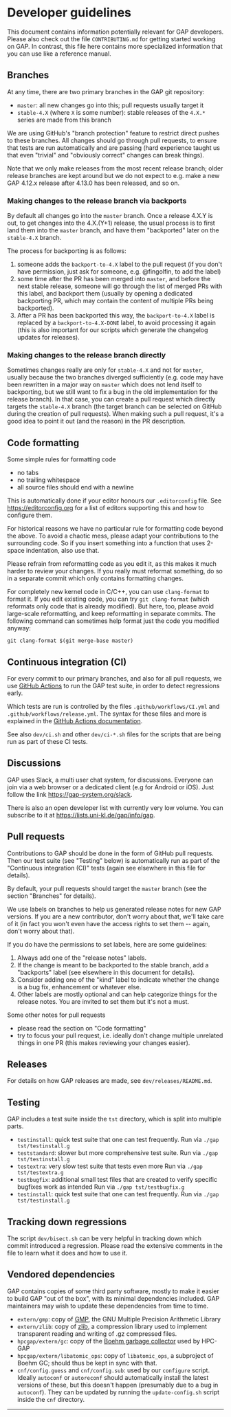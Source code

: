 # Developer guidelines

This document contains information potentially relevant for GAP developers.
Please also check out the file `CONTRIBUTING.md` for getting started working
on GAP. In contrast, this file here contains more specialized information that
you can use like a reference manual.


## Branches

At any time, there are two primary branches in the GAP git repository:

- `master`: all new changes go into this; pull requests usually target it
- `stable-4.X` (where `X` is some number): stable releases of the
  `4.X.*` series are made from this branch

We are using GitHub's "branch protection" feature to restrict direct pushes
to these branches. All changes should go through pull requests, to ensure
that tests are run automatically and are passing (hard experience taught us
that even "trivial" and "obviously correct" changes can break things).

Note that we only make releases from the most recent release branch; older
release branches are kept around but we do not expect to e.g. make a new
GAP 4.12.x release after 4.13.0 has been released, and so on.


### Making changes to the release branch via backports

By default all changes go into the `master` branch. Once a release 4.X.Y
is out, to get changes into the 4.X.(Y+1) release, the usual process is
to first land them into the `master` branch, and have them "backported"
later on the `stable-4.X` branch.

The process for backporting is as follows:
1. someone adds the `backport-to-4.X` label to the pull request (if you
   don't have permission, just ask for someone, e.g. @fingolfin, to add
   the label)
2. some time after the PR has been merged into `master`, and before the
   next stable release, someone will go through the list of merged PRs
   with this label, and backport them (usually by opening a dedicated
   backporting PR, which may contain the content of multiple PRs being
   backported).
3. After a PR has been backported this way, the `backport-to-4.X` label
   is replaced by a `backport-to-4.X-DONE` label, to avoid
   processing it again (this is also important for our scripts which generate
   the changelog updates for releases).


### Making changes to the release branch directly

Sometimes changes really are only for `stable-4.X` and not for `master`,
usually because the two branches diverged sufficiently (e.g. code may have
been rewritten in a major way on `master` which does not lend itself to
backporting, but we still want to fix a bug in the old implementation for
the release branch). In that case, you can create a pull request which
directly targets the `stable-4.X` branch (the target
branch can be selected on GitHub during the creation of pull requests). When making such a pull request, it's
a good idea to point it out (and the reason) in the PR description.


## Code formatting

Some simple rules for formatting code
- no tabs
- no trailing whitespace
- all source files should end with a newline

This is automatically done if your editor honours our `.editorconfig`
file. See <https://editorconfig.org> for a list of editors supporting
this and how to configure them.

For historical reasons we have no particular rule for formatting code
beyond the above. To avoid a chaotic mess, please adapt your
contributions to the surrounding code. So if you insert something into a
function that uses 2-space indentation, also use that.

Please refrain from reformatting code as you edit it, as this makes it
much harder to review your changes. If you really must reformat
something, do so in a separate commit which only contains formatting
changes.

For completely new kernel code in C/C++, you can use `clang-format` to
format it. If you edit existing code, you can try `git clang-format`
(which reformats only code that is already modified). But here, too,
please avoid large-scale reformatting, and keep reformatting in separate
commits. The following command can sometimes help format just the code
you modified anyway:

    git clang-format $(git merge-base master)


## Continuous integration (CI)

For every commit to our primary branches, and also for all pull requests, we
use [GitHub Actions][GHA] to run the GAP test suite, in order to detect
regressions early.

Which tests are run is controlled by the files `.github/workflows/CI.yml` and
`.github/workflows/release.yml`. The syntax for these files and more is explained
in the [GitHub Actions documentation][GHA].

See also `dev/ci.sh` and other `dev/ci-*.sh` files for the scripts that are
being run as part of these CI tests.


## Discussions

GAP uses Slack, a multi user chat system, for discussions. Everyone can
join via a web browser or a dedicated client (e.g for Android or iOS).
Just follow the link <https://gap-system.org/slack>.

There is also an open developer list with currently very low volume.
You can subscribe to it at <https://lists.uni-kl.de/gap/info/gap>.


## Pull requests

Contributions to GAP should be done in the form of GitHub pull requests.
Then our test suite (see "Testing" below) is automatically run as part of
the "Continuous integration (CI)" tests (again see elsewhere in this file
for details).

By default, your pull requests should target the `master` branch (see the
section "Branches" for details).

We use labels on branches to help us generated release notes for new GAP
versions. If you are a new contributor, don't worry about that, we'll take
care of it (in fact you won't even have the access rights to set them --
again, don't worry about that).

If you do have the permissions to set labels, here are some guidelines:
1. Always add one of the "release notes" labels.
2. If the change is meant to be backported to the stable branch,
   add a "backports" label (see elsewhere in this document for details).
3. Consider adding one of the "kind" label to indicate whether the change
   is a bug fix, enhancement or whatever else.
4. Other labels are mostly optional and can help categorize things for
   the release notes. You are invited to set them but it's not a must.

Some other notes for pull requests
- please read the section on "Code formatting"
- try to focus your pull request, i.e. ideally don't change multiple
  unrelated things in one PR (this makes reviewing your changes easier).


## Releases

For details on how GAP releases are made, see `dev/releases/README.md`.


## Testing

GAP includes a test suite inside the `tst` directory, which is split into
multiple parts.

- `testinstall`: quick test suite that one can test frequently.
   Run via  `./gap tst/testinstall.g`
- `teststandard`: slower but more comprehensive test suite.
   Run via  `./gap tst/testinstall.g`
- `testextra`: very slow test suite that tests even more
   Run via  `./gap tst/testextra.g`
- `testbugfix`: additional small test files that are created to verify
   specific bugfixes work as intended
   Run via  `./gap tst/testbugfix.g`
- `testinstall`: quick test suite that one can test frequently.
   Run via  `./gap tst/testinstall.g`


## Tracking down regressions

The script `dev/bisect.sh` can be very helpful in tracking down which commit
introduced a regression. Please read the extensive comments in the file to
learn what it does and how to use it. 


## Vendored dependencies

GAP contains copies of some third party software, mostly to make it easier to
build GAP "out of the box", with its minimal dependencies included.
GAP maintainers may wish to update these dependencies from time to time.

- `extern/gmp`: copy of [GMP](https://gmplib.org), the GNU Multiple Precision
  Arithmetic Library
- `extern/zlib`:  copy of [zlib](http://zlib.net), a compression library used to
  implement transparent reading and writing of .gz compressed files.
- `hpcgap/extern/gc`: copy of the [Boehm garbage collector](https://www.hboehm.info/gc/)
  used by HPC-GAP
- `hpcgap/extern/libatomic_ops`: copy of `libatomic_ops`, a subproject of Boehm GC;
  should thus be kept in sync with that.
- `cnf/config.guess` and `cnf/config.sub`: used by our `configure` script.
  Ideally `autoconf` or `autoreconf` should automatically install the latest
  versions of these, but this doesn't happen (presumably due to a bug in `autoconf`).
  They can be updated by running the `update-config.sh` script inside the `cnf`
  directory.

---

[GHA]: https://docs.github.com/en/actions
